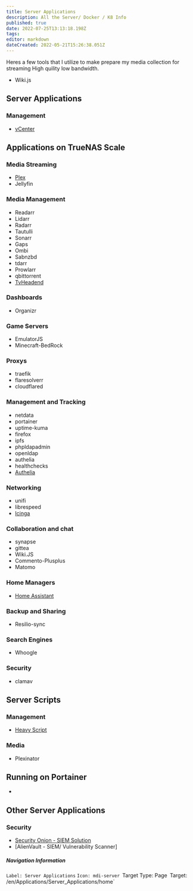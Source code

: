 ```yaml
---
title: Server Applications
description: All the Server/ Docker / K8 Info
published: true
date: 2022-07-25T13:13:18.198Z
tags: 
editor: markdown
dateCreated: 2022-05-21T15:26:38.051Z
---
```


Heres a few tools that I utilize to make prepare my media collection for streaming High quility low bandwidth.
- Wiki.js

## Server Applications
### Management
- [vCenter](https://wiki.commsnet.org/en/Applications/Server_Applications/vcenter)

## Applications on TrueNAS Scale

### Media Streaming
- [Plex]()
- Jellyfin

### Media Management
- Readarr
- Lidarr
- Radarr
- Tautulli
- Sonarr
- Gaps
- Ombi
- Sabnzbd
- tdarr
- Prowlarr
- qbittorrent
- [TvHeadend](https://wiki.commsnet.org/en/Applications/Server_Applications/TvHeadend)

### Dashboards
- Organizr

### Game Servers
- EmulatorJS
- Minecraft-BedRock

### Proxys
- traefik
- flaresolverr
- cloudflared

### Management and Tracking
- netdata
- portainer
- uptime-kuma
- firefox
- ipfs
- phpldapadmin
- openldap
- authelia
- healthchecks
- [Authelia](https://wiki.commsnet.org/en/Server_Applications/Authelia)

### Networking
- unifi
- librespeed
- [Icinga](https://wiki.commsnet.org/en/Server_Applications/Icinga)

### Collaboration and chat
- synapse
- gittea
- Wiki.JS
- Commento-Plusplus
- Matomo

### Home Managers
- [Home Assistant](https://wiki.commsnet.org/en/Server_Applications/Home_Assistant)

### Backup and Sharing
- Resilio-sync

### Search Engines
- Whoogle

### Security
- clamav

## Server Scripts
### Management
- [Heavy Script]()

### Media
- Plexinator


## Running on Portainer
- 


## Other Server Applications
### Security
- [Security Onion - SIEM Solution](https://wiki.commsnet.org/en/Applications/Server_Applications/SecurityOnion)
- [AlienVault - SIEM/ Vulnerability Scanner]



##### Navigation Information
`Label: Server Applications`
`Icon: mdi-server
`Target Type: Page`
`Target: /en/Applications/Server_Applications/home`